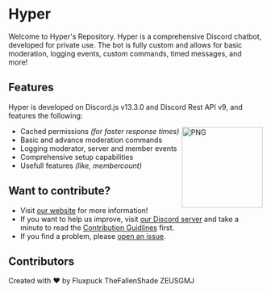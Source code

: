 # Hyper
Welcome to Hyper's Repository. Hyper is a comprehensive Discord chatbot, developed for private use. The bot is fully custom and allows for basic moderation, logging events, custom commands, timed messages, and more!

## Features
Hyper is developed on Discord.js v13.3.0 and Discord Rest API v9, and features the following:

<img align="right" alt="PNG" height="160px" src="https://cdn.discordapp.com/emojis/766678280945270836.png" />

* Cached permissions *(for faster response times)*
* Basic and advance moderation commands
* Logging moderator, server and member events
* Comprehensive setup capabilities 
* Usefull features *(like, membercount)*

## Want to contribute?
* Visit [our website]() for more information!
* If you want to help us improve, visit [our Discord server](https://discord.com/) and take a minute to read the [Contribution Guidlines](https://github.com) first.
* If you find a problem, please [open an issue](https://github.com).

## Contributors
Created with ❤ by
Fluxpuck
TheFallenShade
ZEUSGMJ